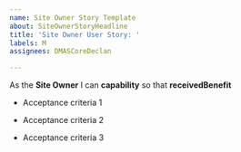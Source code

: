 ```yaml
---
name: Site Owner Story Template
about: SiteOwnerStoryHeadline
title: 'Site Owner User Story: '
labels: M
assignees: DMASCoreDeclan

---
```


As the **Site Owner** 
I can **capability** 
so that **receivedBenefit**

- Acceptance criteria 1

- Acceptance criteria 2

- Acceptance criteria 3